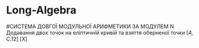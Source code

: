 # Long-Algebra
#СИСТЕМА ДОВГОЇ МОДУЛЬНОЇ АРИФМЕТИКИ ЗА МОДУЛЕМ N
Додавання двох точок на еліптичній кривій та взяття оберненої точки [4, C.12] [X]
